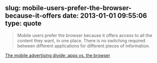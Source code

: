 slug: mobile-users-prefer-the-browser-because-it-offers
date: 2013-01-01 09:55:06
type: quote
---

> Mobile users prefer the browser because it offers access to all the content they want, in one place. There is no switching required between different applications for different pieces of information.

[The mobile advertising divide: apps vs. the browser](http://venturebeat.com/2012/12/31/the-mobile-advertising-divide-apps-vs-the-browser/)
